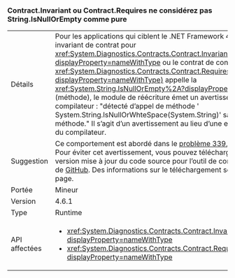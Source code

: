 ### <a name="contractinvariant-or-contractrequirestexception-do-not-consider-stringisnullorempty-to-be-pure"></a>Contract.Invariant ou Contract.Requires<TException> ne considérez pas String.IsNullOrEmpty comme pure

|   |   |
|---|---|
|Détails|Pour les applications qui ciblent le .NET Framework 4.6.1, si le nom invariant de contrat pour <xref:System.Diagnostics.Contracts.Contract.Invariant%2A?displayProperty=nameWithType> ou le contrat de condition préalable pour <xref:System.Diagnostics.Contracts.Contract.Requires%2A?displayProperty=nameWithType)> appelle la <xref:System.String.IsNullOrEmpty%2A?displayProperty=nameWithType> (méthode), le module de réécriture émet un avertissement CC1036 du compilateur : &quot;détecté d’appel de méthode ' System.String.IsNullOrWhteSpace(System.String)' sans [Pure] dans la méthode.&quot; Il s’agit d’un avertissement au lieu d’une erreur du compilateur du compilateur.|
|Suggestion|Ce comportement est abordé dans le [problème 339](https://github.com/Microsoft/CodeContracts/issues/339), sur le site GitHub. Pour éviter cet avertissement, vous pouvez télécharger et compilez une version mise à jour du code source pour l’outil de contrats de Code à partir de [GitHub](https://github.com/Microsoft/CodeContracts/blob/master/README.md). Des informations sur le téléchargement se trouvent au bas de la page.|
|Portée|Mineur|
|Version|4.6.1|
|Type|Runtime|
|API affectées|<ul><li><xref:System.Diagnostics.Contracts.Contract.Invariant(System.Boolean)?displayProperty=nameWithType></li><li><xref:System.Diagnostics.Contracts.Contract.Requires(System.Boolean)?displayProperty=nameWithType></li></ul>|

